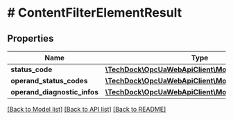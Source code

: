 # # ContentFilterElementResult

## Properties

Name | Type | Description | Notes
------------ | ------------- | ------------- | -------------
**status_code** | [**\TechDock\OpcUaWebApiClient\Model\StatusCode**](StatusCode.md) |  | [optional]
**operand_status_codes** | [**\TechDock\OpcUaWebApiClient\Model\StatusCode[]**](StatusCode.md) |  | [optional]
**operand_diagnostic_infos** | [**\TechDock\OpcUaWebApiClient\Model\DiagnosticInfo[]**](DiagnosticInfo.md) |  | [optional]

[[Back to Model list]](../../README.md#models) [[Back to API list]](../../README.md#endpoints) [[Back to README]](../../README.md)
